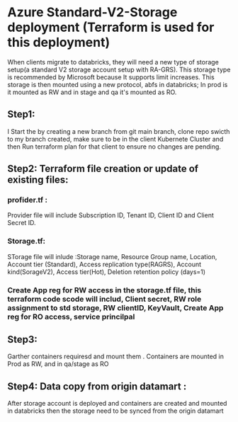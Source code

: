 # Azure Standard-V2-Storage deployment (Terraform is used for this deployment)
When clients migrate to databricks, they will need a new type of storage setup(a standard V2 storage account setup with RA-GRS). This storage type is recommended by Microsoft because It supports limit increases. This storage is then mounted using a new protocol, abfs in databricks; In prod is it mounted as RW and in stage and qa it's mounted as RO.
## Step1: 
I Start the  by creating a new branch from git main branch, clone repo swicth to my branch created, make sure to be in the client Kubernete Cluster and then Run terraform plan for that client to ensure no changes are pending. 
## Step2: Terraform file creation or update of existing files: 
### profider.tf :
Provider file will include Subscription ID, Tenant ID, Client ID and Client Secret ID.

### Storage.tf:
STorage file will inlude :Storage name, Resource Group name, Location, Account tier (Standard), Access replication type(RAGRS), Account kind(SorageV2), Access tier(Hot), Deletion retention policy (days=1)

### Create App reg for RW access in the storage.tf file, this terraform code scode will includ, Client secret, RW role assignment to std storage, RW clientID, KeyVault, Create App reg for RO access, service princilpal 

## Step3:
Garther containers requiresd and mount them . Containers are mounted in Prod as RW, and in qa/stage as RO
## Step4: Data copy from origin datamart :
After storage account is deployed and containers are created and mounted in databricks then the storage need to be synced from the origin datamart
